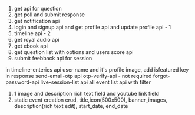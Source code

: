 1. get api for question
2. get poll and submit response
3. get notification api
4. login and signup api and get profile api and update profile api - 1
5. timeline api - 2
6. get royal audio api
7. get ebook api
8. get question list with options and users score api
9. submit feebback api for session


in timeline-enteries api user name and it's profile image, add isfeatured key in response
send-email-otp api
otp-verify-api - not required
forgot-password-api
live-session-list api
all event list api with filter



1. 1 image and description rich text field and youtube link field
2. static event creation crud, title,icon(500x500), banner_images, description(rich text edit), start_date, end_date
